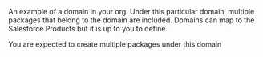 An example of a domain in your org. Under this particular domain, multiple packages that belong to the domain are included. Domains can map to the Salesforce Products but it is up to you to define.

You are expected to create multiple packages under this domain

